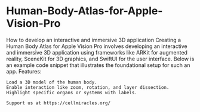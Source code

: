 # Human-Body-Atlas-for-Apple-Vision-Pro
How to develop an interactive and immersive 3D application
Creating a Human Body Atlas for Apple Vision Pro involves developing an interactive and immersive 3D application using frameworks like ARKit for augmented reality, SceneKit for 3D graphics, and SwiftUI for the user interface. Below is an example code snippet that illustrates the foundational setup for such an app.
Features:

    Load a 3D model of the human body.
    Enable interaction like zoom, rotation, and layer dissection.
    Highlight specific organs or systems with labels.

    Support us at https://cellmiracles.org/
